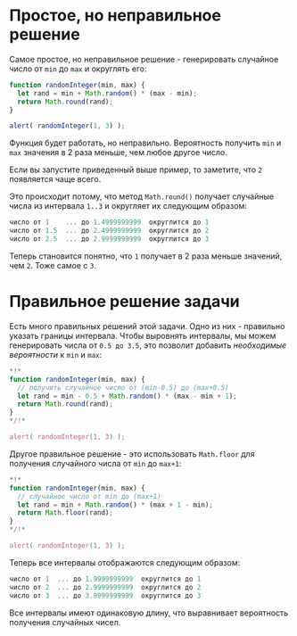 # Простое, но неправильное решение

Самое простое, но неправильное решение - генерировать случайное число от `min` до `max` и округлять его:

```js run
function randomInteger(min, max) {
  let rand = min + Math.random() * (max - min); 
  return Math.round(rand);
}

alert( randomInteger(1, 3) );
```

Функция будет работать, но неправильно. Вероятность получить `min` и `max` значения в 2 раза меньше, чем любое другое число.

Если вы запустите приведенный выше пример, то заметите, что `2` появляется чаще всего.

Это происходит потому, что метод `Math.round()` получает случайные числа из интервала `1..3` и округляет их следующим образом:

```js no-beautify
число от 1    ... до 1.4999999999  округлится до 1
число от 1.5  ... до 2.4999999999  округлится до 2
число от 2.5  ... до 2.9999999999  округлится до 3
```

Теперь становится понятно, что `1` получает в 2 раза меньше значений, чем `2`. Тоже самое с `3`.

# Правильное решение задачи

Есть много правильных решений этой задачи. Одно из них - правильно указать границы интервала. Чтобы выровнять интервалы, мы можем генерировать числа от `0.5 до 3.5`, это позволит добавить *необходимые вероятности* к `min` и `max`:

```js run
*!*
function randomInteger(min, max) {
  // получить случайное число от (min-0.5) до (max+0.5)
  let rand = min - 0.5 + Math.random() * (max - min + 1);
  return Math.round(rand);
}
*/!*

alert( randomInteger(1, 3) );
```

Другое правильное решение - это использовать `Math.floor` для получения случайного числа от `min` до `max+1`:

```js run
*!*
function randomInteger(min, max) {
  // случайное число от min до (max+1)
  let rand = min + Math.random() * (max + 1 - min);
  return Math.floor(rand);
}
*/!*

alert( randomInteger(1, 3) );
```

Теперь все интервалы отображаются следующим образом:

```js no-beautify
число от 1  ... до 1.9999999999  округлится до 1
число от 2  ... до 2.9999999999  округлится до 2
число от 3  ... до 3.9999999999  округлится до 3
```

Все интервалы имеют одинаковую длину, что выравнивает вероятность получения случайных чисел.
